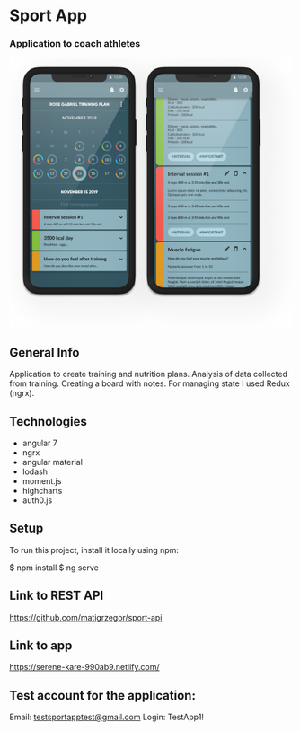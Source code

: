 # Sport App

### Application to coach athletes

![Logo](work_1.png)

## General Info

Application to create training and nutrition plans. Analysis of data collected from training. Creating a board with notes.
For managing state I used Redux (ngrx).

## Technologies

- angular 7
- ngrx
- angular material
- lodash
- moment.js
- highcharts
- auth0.js

## Setup

To run this project, install it locally using npm:

$ npm install
$ ng serve

## Link to REST API

https://github.com/matigrzegor/sport-api

## Link to app

https://serene-kare-990ab9.netlify.com/

## Test account for the application:

Email: testsportapptest@gmail.com
Login: TestApp1!
